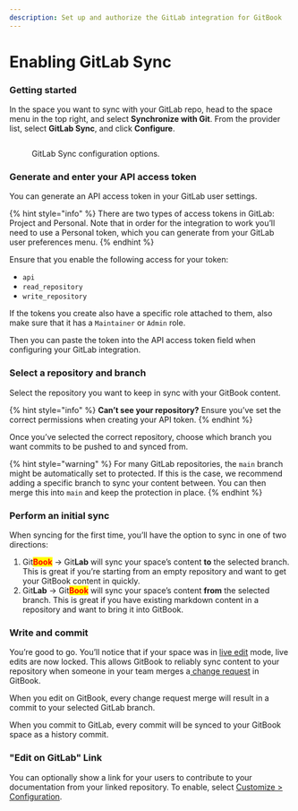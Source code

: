 ```yaml
---
description: Set up and authorize the GitLab integration for GitBook
---
```


# Enabling GitLab Sync

### Getting started

In the space you want to sync with your GitLab repo, head to the space menu in the top right, and select **Synchronize with Git**. From the provider list, select **GitLab Sync**, and click **Configure**.

<figure><img src="../../.gitbook/assets/10_01_25_git_sync-gitlab.svg" alt=""><figcaption><p>GitLab Sync configuration options.</p></figcaption></figure>

### Generate and enter your API access token

You can generate an API access token in your GitLab user settings.

{% hint style="info" %}
There are two types of access tokens in GitLab: Project and Personal. Note that in order for the integration to work you’ll need to use a Personal token, which you can generate from your GitLab user preferences menu.
{% endhint %}

Ensure that you enable the following access for your token:

* `api`
* `read_repository`
* `write_repository`

If the tokens you create also have a specific role attached to them, also make sure that it has a `Maintainer` or `Admin` role.

Then you can paste the token into the API access token field when configuring your GitLab integration.

### Select a repository and branch

Select the repository you want to keep in sync with your GitBook content.

{% hint style="info" %}
**Can’t see your repository?** Ensure you’ve set the correct permissions when creating your API token.
{% endhint %}

Once you’ve selected the correct repository, choose which branch you want commits to be pushed to and synced from.

{% hint style="warning" %}
For many GitLab repositories, the `main` branch might be automatically set to protected. If this is the case, we recommend adding a specific branch to sync your content between. You can then merge this into `main` and keep the protection in place.
{% endhint %}

### Perform an initial sync

When syncing for the first time, you’ll have the option to sync in one of two directions:

1. Git<mark style="color:red;">**Book**</mark> -> Git**Lab** will sync your space’s content **to** the selected branch. This is great if you’re starting from an empty repository and want to get your GitBook content in quickly.
2. Git**Lab** -> Git<mark style="color:red;">**Book**</mark> will sync your space’s content **from** the selected branch. This is great if you have existing markdown content in a repository and want to bring it into GitBook.

### Write and commit

You’re good to go. You’ll notice that if your space was in [live edit](../../collaboration/live-edits.md) mode, live edits are now locked. This allows GitBook to reliably sync content to your repository when someone in your team merges a[ change request](../../collaboration/change-requests.md) in GitBook.

When you edit on GitBook, every change request merge will result in a commit to your selected GitLab branch.

When you commit to GitLab, every commit will be synced to your GitBook space as a history commit.

### "Edit on GitLab" Link

You can optionally show a link for your users to contribute to your documentation from your linked repository. To enable, select [Customize > Configuration](../../publishing-documentation/customization/extra-configuration.md).
